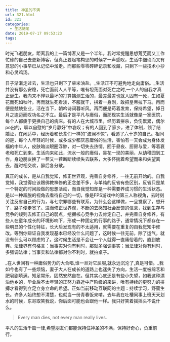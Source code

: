 ```yaml
---
title: 神圣的不满
url: 321.html
id: 321
categories:
  - 生活随笔
date: 2019-07-17 09:53:23
tags:
---
```


时光飞逝朋友，距离我的上一篇博客又是一个半年。我时常提醒思想荒芜而又工作忙碌的自己去更新博客，但真正要起笔构思的时候才一声感叹，生活中细琐而又有意思的小事早已从记忆中溜走。而那些零零碎碎记录和收藏，只剩下一些技术小抄和心灵鸡汤。 

日子渐渐走过去，生活也只剩下了柴米油盐。_生活正不可避免地走向庸俗。_生活并没有那么安稳，死亡面前人人平等，唯有坦荡面对死亡之时,一个人的自我才真正诞生。我向来不惮以最坏的打算揣测生活的，最差最差也就人固有一死，生如夏花而死如秋叶。再而就生死看淡，不服就干，拼着一身剐，敢把皇帝拉下马。再而便是兢兢业业，活在当下，朝吟诗词暮听风。再而便是苟着发育，保持希望，悼日月之逾迈而叹功名之不立。最后才是平凡与庸俗，而那现实生活就像是一家医院，每个人都疲于更换自己的病床。有的人在大城市里，经历着拼杀，负伤累累，偶尔po出的，聊以自慰的“岁月静好”中哀叹；有的人回到了家乡，进了体制，领了结婚证，在闲适中，经历着和长辈们一样的“波澜不惊”，看透了六十岁的自己。相同的是，每个人年轻的时候，或多或少都厌恶庸俗的生活，害怕有一天会成为身体发福的中年人，皮肤暗淡眼圈浮肿，对一切失去热情，囿于昼夜、厨房与爱，等着衰老和死亡到来。生活向来如此，流水一般的庸俗，昙花一现的美丽，从幼稚园到工作，身边朋友换了一茬又一茬断断续续失去联系，大多怀揣着希望而来和失望离去，醒时相交欢，醉后各分散。

 真正的成长，是从自我觉知，修正世界观，完善自身修养，一往无前开始的。自我觉知，我觉得应该跟佛教禅修的正念差不多，与单纯的反省有些区别，反省只是某一个特定的时间段做的思想活动，而自我觉知却是一种需要养成习惯的生活状态。是以一种超脱的视角去看待自己的一切，像是FPS游戏中的第三人称视角，去时刻关注反省自己的行为，与七宗罪哪些有联系，为什么会这样做，一旦觉察了，想开了，路子便走宽了。进而修正世界观，不断的去感知社会反馈的信息，找到生存与竞争的规则去修正自己的弱点，挖掘核心竞争力去肯定自己，并完善自身修养。有些人在童年成长的环境影响下，形成一种固定的行事的路子，通常情况下都存在一些明显的个性化特征，长大后发现有的不太适用，就需要在重复的自我觉知中修改。等到你辩证自我发现基本已经没什么问题了，这时候一往无前，除了运气，就没有什么可以顾虑的了。这时候生活是不会让一个人就得一直庸俗着的，直到放弃。法律界有句格言：当事实对你有利时，那就多强调事实；当法律对你有利时，多强调法律；当事实和法律都对你不利时，就拍桌子。 

_在人世间有一种庸俗势力的大合唱,谁一旦对它屈服,就永远沉沦了,真是可惜。_我如今也有了一些烦恼，妻子大人在成长的道路上也迷失了方向，生活一度被综艺和肥皂剧填满。知足常乐，固然安然自在。但其实心底还是有些小失望，如我这种漂泊他乡的，毕业后不太年轻的正努力靠近中产阶级的来讲，唯有持续的更努力的拼搏才看得到立足立身立命的希望。正如当前移动互联网的主题：持续学习，野蛮生长。许多人始终想不清楚，也就当一份青春饭来啃。去年我在吐槽同事上班天天划水的时候，东哥取笑我说，你后面可能也会跟他一样。我只好笑着摇摇头不说什么。

> Every man dies, not every man really lives.

平凡的生活千篇一律,希望朋友们都能保持住神圣的不满，保持好奇心，负重前行。